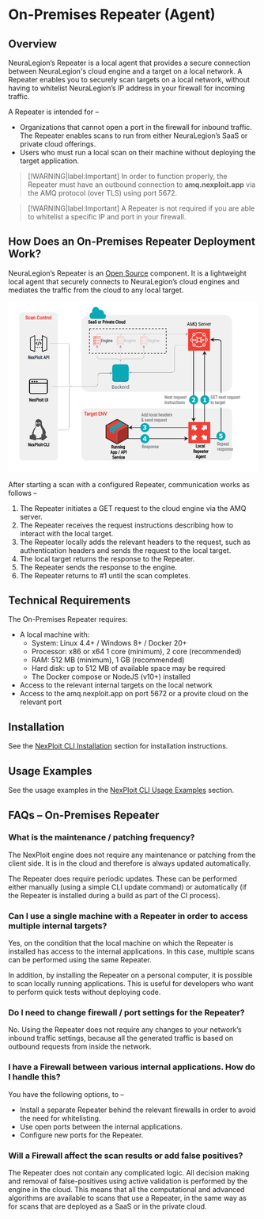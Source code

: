 # On-Premises Repeater (Agent)
## Overview
NeuraLegion’s Repeater is a local agent that provides a secure connection between NeuraLegion's cloud engine and a target on a local network. A Repeater enables you to securely scan targets on a local network, without having to whitelist NeuraLegion’s IP address in your firewall for incoming traffic.

A Repeater is intended for –
* Organizations that cannot open a port in the firewall for inbound traffic. The Repeater enables scans to run from either NeuraLegion’s SaaS or private cloud offerings.
* Users who must run a local scan on their machine without deploying the target application.

> [!WARNING|label:Important]
In order to function properly, the Repeater must have an outbound connection to **amq.nexploit.app** via the AMQ protocol (over TLS) using port 5672.

> [!WARNING|label:Important]
A Repeater is not required if you are able to whitelist a specific IP and port in your firewall.

## How Does an On-Premises Repeater Deployment Work?
NeuraLegion’s Repeater is an [Open Source](https://www.npmjs.com/package/@neuralegion/nexploit-cli) component. It is a lightweight local agent that securely connects to NeuraLegion’s cloud engines and mediates the traffic from the cloud to any local target.

![repeater-chart](media/repeater-chart.png ':size=40%')

After starting a scan with a configured Repeater, communication works as follows –
1. The Repeater initiates a GET request to the cloud engine via the AMQ server.
2. The Repeater receives the request instructions describing how to interact with the local target.
3. The Repeater locally adds the relevant headers to the request, such as authentication headers and sends the request to the local target.
4. The local target returns the response to the Repeater.
5. The Repeater sends the response to the engine.
6. The Repeater returns to #1 until the scan completes.

## Technical Requirements
The On-Premises Repeater requires:
* A local machine with:
    * System:    Linux 4.4+ / Windows 8+ / Docker 20+
    * Processor: x86 or x64 1 core (minimum), 2 core (recommended)
    * RAM: 512 MB (minimum), 1 GB (recommended)
    * Hard disk: up to 512 MB of available space may be required
    * The Docker compose or NodeJS (v10+) installed
* Access to the relevant internal targets on the local network
* Access to the amq.nexploit.app on port 5672 or a provite cloud on the relevant port

## Installation
See the [NexPloit CLI Installation](/guide/np-cli/installation.md) section for installation instructions.

## Usage Examples
See the usage examples in the [NexPloit CLI Usage Examples](/guide/np-cli/usage-examples.md) section.

## FAQs – On-Premises Repeater
### What is the maintenance / patching frequency?
The NexPloit engine does not require any maintenance or patching from the client side. It is in the cloud and therefore is always updated automatically. 

The Repeater does require periodic updates. These can be performed either manually (using a simple CLI update command) or automatically (if the Repeater is installed during a build as part of the CI process).

### Can I use a single machine with a Repeater in order to access multiple internal targets?
Yes, on the condition that the local machine on which the Repeater is installed has access to the internal applications. In this case, multiple scans can be performed using the same Repeater.

In addition, by installing the Repeater on a personal computer, it is possible to scan locally running applications. This is useful for developers who want to perform quick tests without deploying code.

### Do I need to change firewall / port settings for the Repeater?
No. Using the Repeater does not require any changes to your network’s inbound traffic settings, because  all the generated traffic is based on outbound requests from inside the network.

### I have a Firewall between various internal applications. How do I handle this?
You have the following options, to – 
* Install a separate Repeater behind the relevant firewalls in order to avoid the need for whitelisting.
* Use open ports between the internal applications.
* Configure new ports for the Repeater.

### Will a Firewall affect the scan results or add false positives?
The Repeater does not contain any complicated logic. All decision making and removal of false-positives using active validation is performed by the engine in the cloud. This means that all the computational and advanced algorithms are available to scans that use a Repeater, in the same way as for scans that are deployed as a SaaS or in the private cloud.


